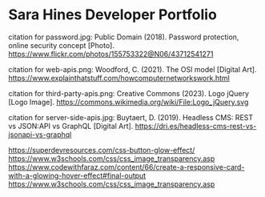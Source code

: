 # Sara Hines Developer Portfolio

citation for password.jpg:
Public Domain (2018). Password protection, online security concept [Photo]. https://www.flickr.com/photos/155753322@N06/43712541271 

citation for web-apis.png:
Woodford, C. (2021). The OSI model [Digital Art]. https://www.explainthatstuff.com/howcomputernetworkswork.html

citation for third-party-apis.png:
Creative Commons (2023).  Logo jQuery [Logo Image]. https://commons.wikimedia.org/wiki/File:Logo_jQuery.svg

citation for server-side-apis.jpg:
Buytaert, D. (2019). Headless CMS: REST vs JSON:API vs GraphQL [Digital Art]. https://dri.es/headless-cms-rest-vs-jsonapi-vs-graphql 

https://superdevresources.com/css-button-glow-effect/
https://www.w3schools.com/css/css_image_transparency.asp
https://www.codewithfaraz.com/content/66/create-a-responsive-card-with-a-glowing-hover-effect#final-output
https://www.w3schools.com/css/css_image_transparency.asp
